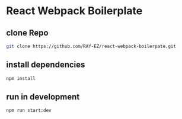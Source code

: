 # React Webpack Boilerplate

## clone Repo
```.sh
git clone https://github.com/RAY-EZ/react-webpack-boilerpate.git
```
## install dependencies 
```.sh
npm install
```
## run in development
```.sh
npm run start:dev
```

